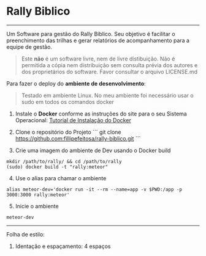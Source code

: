 # Rally Biblico

---

Um Software para gestão do Rally Bíblico. Seu objetivo é facilitar o preenchimento das trilhas e gerar relatórios de acompanhamento para a equipe de gestão. 

> Este **não** é um software livre, nem de livre distibuição. Não é permitida a cópia nem distribuição sem consulta prévia dos autores e dos proprietários do software.
> Favor consultar o arquivo LICENSE.md

Para fazer o deploy do **ambiente de desenvolvimento**:

> Testado em ambiente Linux. No meu ambiente foi necessário usar o sudo em todos os comandos docker

1. Instale o **Docker** conforme as instruções do site para o seu Sistema Operacional:
[Tutorial de Instalação do Docker](https://docs.docker.com/install/#server)

2. Clone o repositório do Projeto
´´´ git clone https://github.com:fillipefeitosa/rally-biblico.git ```

3. Crie uma imagem do ambiente de Dev usando o Docker build
``` 
mkdir /path/to/rally/ && cd /path/to/rally
(sudo) docker build -t "rally:meteor"
```

4. Use o alias para chamar o ambiente
``` 
alias meteor-dev='docker run -it --rm --name=app -v $PWD:/app -p 3000:3000 rally:meteor'
```

5. Inicie o ambiente
```
meteor-dev
```

---

Folha de estilo:
1. Identação e espaçamento: 4 espaços


